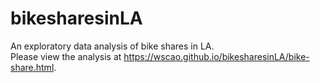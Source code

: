 # bikesharesinLA
An exploratory data analysis of bike shares in LA.<br />
Please view the analysis at https://wscao.github.io/bikesharesinLA/bike-share.html.
